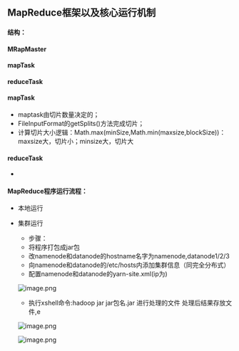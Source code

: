 
## MapReduce框架以及核心运行机制

#### 结构：
#### MRapMaster
#### mapTask
#### reduceTask

#### mapTask
* maptask由切片数量决定的；
* FileInputFormat的getSplits()方法完成切片；
* 计算切片大小逻辑：Math.max(minSize,Math.min(maxsize,blockSize))：maxsize大，切片小；minsize大，切片大
#### reduceTask
*
#### MapReduce程序运行流程：
* 本地运行
* 集群运行
  * 步骤：
  * 将程序打包成jar包 
  * 改namenode和datanode的hostname名字为namenode,datanode1/2/3
  * 向namenode和datanode的/etc/hosts内添加集群信息（同完全分布式）
  * 配置namenode和datanode的yarn-site.xml(ip为)
  
   ![image.png](https://upload-images.jianshu.io/upload_images/14466577-64dd0bcfdc14870f.png?imageMogr2/auto-orient/strip%7CimageView2/2/w/1240)

  * 执行xshell命令:hadoop jar jar包名.jar 进行处理的文件 处理后结果存放文件,e

  ![image.png](https://upload-images.jianshu.io/upload_images/14466577-73e356c9fba4c505.png?imageMogr2/auto-orient/strip%7CimageView2/2/w/1240)

  ![image.png](https://upload-images.jianshu.io/upload_images/14466577-97e99cf81cead073.png?imageMogr2/auto-orient/strip%7CimageView2/2/w/1240)

